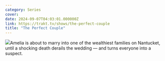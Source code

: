 ```yaml
---
category: Series
cover: 
date: 2024-09-07T04:03:01.000000Z
link: https://trakt.tv/shows/the-perfect-couple
title: "The Perfect Couple"
---
```


![](https://walter-r2.trakt.tv/images/shows/000/202/577/fanarts/thumb/c6ac2e3100.jpg)Amelia is about to marry into one of the wealthiest families on Nantucket, until a shocking death derails the wedding — and turns everyone into a suspect.